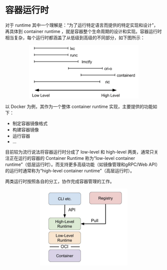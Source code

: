 # 容器运行时

对于 runtime 其中一个理解是：“为了运行特定语言而提供的特定实现和设计”，再具体到 container runtime ，就是容器整个生命周期的设计和实现。容器运行时相当复杂，每个运行时都涵盖了从低级到高级的不同部分，如下图所示：

<div  align="center">
	<img src="../assets/container-runtime.png" width = "350"  align=center />
</div>

以 Docker 为例，其作为一个整体 container runtime 实现，主要提供的功能如下：

- 制定容器镜像格式
- 构建容器镜像
- 运行容器
- ...

目前较为流行说法将容器运行时分成了 low-level 和 high-level 两类，通常只关注正在运行的容器的 Container Runtime 称为“low-level container runtime”（低层运行时）。而支持更多高级功能（如镜像管理和gRPC/Web API）的运行时通常称为“high-level container runtime”（高层运行时）。

两类运行时按照各自的分工，协作完成容器管理的工作。

<div  align="center">
	<img src="../assets/container-runtime-relative.png" width = "280"  align=center />
</div>
